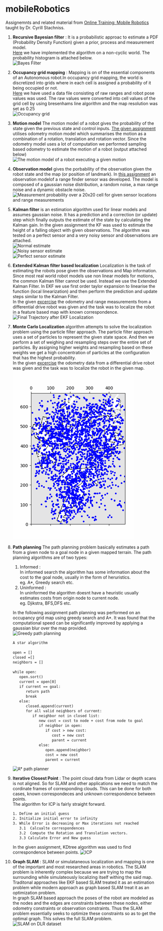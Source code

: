 # mobileRobotics

Assignemnts and related material from [Online Training: Mobile Robotics](https://youtube.com/playlist?list=PLgnQpQtFTOGSeTU35ojkOdsscnenP2Cqx) taught by Dr. Cyrill Stachniss.

1. **Recursive Bayesian filter** : It is a probabilistic approac to estimate a PDF (Probability Density Function) given a prior, process and measurement model.  
[Here](Recursive%20Bayes%20Filter/ex2_1.ipynb) we have implemented the algorithm on a non-cyclic world. The probability histogram is attached below.  
   ![Bayes Filter](img/bayesian.png?raw=true "Output of Bayes filter for localization")  
  

2. **Occupancy grid mapping** : Mapping is on of the essential components of an Autonomous robot.In occupancy grid mapping, the world is discretized into grids where in each cell is assigned a probability of it being occupied or not.  
[Here](Occupancy%20Grid%20mapping/ex3.ipynb) we have used a data file consisting of raw ranges and robot pose values was used. The raw values were converted into cell values of the grid cell by using bresenhams line algorithm and the map resolution was set as 0.25  
   ![Occupancy grid](img/occupancy.png?raw=true "Output occupany grid map")  
3. **Motion model** The motion model of a robot gives the probability of the state given the previous state and control inputs. [The given assignment](Motion%20model/ex4.ipynb) utilises odometry motion model which summarises the motion as a combination of a rotation, translation and rotation vector. Since the odometry model uses a lot of computation we performed sampling based odometry to estimate the motion of a robot (output attached below)  
   ![The motion model of a robot executing a given motion](img/motion.png?raw=true "Motion model")  
4. **Observation model** gives the porbability of the observation given the robot state and the map (or position of landmark). In [this assignment](Observation%20model/ex5.ipynb) an observation modelof a range finder sensor was developed. The model is composed of a gaussian noise distribution, a random noise, a max range noise and a dynamic obstacle noise.  
   ![Measurement probability over a 20x20 cell for given sensor locations and range measurements](img/observation.png?raw=true "Measurement probability over a 20x20 cell for given sensor locations and range measurements")  

5. **Kalman filter** is an estimation algorithm used for linear models and assumes gaussian noise. It has a prediction and a correction (or update) step which finally outputs the estimate of the state by calculating the Kalman gain. In the given assignment the KF was used to estimate the height of a falling object with given observations. The algorithm was tested on a perfect sensor and a very noisy sensor and observations are attached.  
   ![Normal estimate](img/kf1.png?raw=true "Normal estimate")  
   ![Noisy sensor estimate](img/kf2.png?raw=true "Noisy sensor estimate")  
   ![Perfect sensor estimate](img/kf3.png?raw=true "Perfect sensor estimate")  

6. **Extended Kalman filter based localization** Localization is the task of estimating the robots pose given the observations and Map information. Since most real world robot models use non linear models for motions, the common Kalman filter cannot be used. Instead we use the Extended Kalman Filter. In EKF we use first order taylor expansion to linearise the function (local linearization) and then perform the prediction and update steps similar to the Kalman Filter.  
   In the given [excercise](EKF%20Localization/ex6.ipynb) the odometry and range measurements from a differential drive robot was given and the task was to localize the robot in a feature based map with known correspondence.    
   ![Final Trajectory after EKF Localization](img/ekf.png?raw=true "Final Trajectory")   

7. **Monte Carlo Localization** algorithm attempts to solve the localization problem using the particle filter approach.  The particle filter approach uses a set of particles to represent the given state space. And then we perform a set of weighing and resampling steps over the entire set of particles. By assigning higher weights and resampling based on these weights we get a high concentration of particles at the configuration that has the highest probability.  
   In the given [excercise](Monte%20Carlo%20Localization/ex7.ipynb) the odometry data from a differential drive robot was given and the task was to localize the robot in the given map.  
![Monte Carlo](img/mcl_sample.gif "MIT-CSAIL")

8. **Path planning** The path planning problem basically estimates a path from a given node to a goal node in a given mapped terrain. The path planning algorithms are of two types:  
      1. Informed :  
   In informed search the algorithm has some information about the cost to the goal node, usually in the form of heruristics.  
   eg. A*, Greedy search etc.
      1. Uninformed :  
   In uninformed the algorithm doesnt have a heuristic usually estimates costs from origin node to current node.  
   eg. Djikstra, BFS,DFS etc.  
   
   In the following assignment path planning was performed on an occupancy grid map using greedy search and A*. It was found that the computational speed can be significantly improved by applying a gaussian blur over the map provided.  
   ![Greedy path planning](img/greedy.png?raw=true "greedy planner")

   ```
   A star algorithm

   open = []
   closed =[]
   neighbors = []

   while open:
      open.sort()
      current = open[0]
      if current == goal:
         return path
         break
      else:
         closed.append(current)
         for all valid neighbors of current:
            if neighbor not in closed list:
               new cost = cost to node + cost from node to goal
               if neighbor in open:
                  if cost > new cost:
                     cost = new cost
                     parent = current
               else:
                  open.append(neighbor)
                  cost = new cost
                  parent = current

   ```
   ![A* path planner](img/astar.png?raw=true "A* planner")  

9. **Iterative Closest Point** : The point cloud data from Lidar or depth scans is not aligned. So for SLAM and other applications we need to match the cordinate frames of corresponding clouds. This can be done for both cases, known correspondeces and unknown correspondence between points.  
   The algorithm for ICP is fairly straight forward.
   ```
   1. Define an initial guess
   2. Initialize initial error to infinity
   3. While Error is decreasing or Max iterations not reached 
      3.1  Calcualte correspondences
      3.2  Compute the Rotation and Translation vectors.
      3.3 Calculate Error and New guess
   ```

   In the given assignment, KDtree algorithm was used to find correspondence between points.
![ICP](img/icp.gif "ICP")
  


10. **Graph SLAM** : SLAM or simulataneous localization and mapping is one of the important and most researched areas in robotics. The SLAM problem is inherently complex because we are trying to map the surrounding while simulateously localizing itself withing the said map.  
Traditonal approaches like EKF based SLAM treated it as an estimation problem while modern approach as graph based SLAM treat it as an optimization problem.  
In graph SLAM based approach the poses of the robot are modeled as the nodes and the edges are constraints between these nodes, either odometry constraints or observation constraints. Thus the SLAM problem essentially seeks to optimize these constraints so as to get the optimal graph. This solves the full SLAM problem.  
![SLAM on DLR dataset](img/dlr.gif "DLR dataset")
